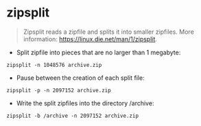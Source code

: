 # zipsplit

> Zipsplit reads a zipfile and splits it into smaller zipfiles.
> More information: <https://linux.die.net/man/1/zipsplit>.

- Split zipfile into pieces that are no larger than 1 megabyte:

`zipsplit -n 1048576 archive.zip`

- Pause between the creation of each split file:

`zipsplit -p -n 2097152 archive.zip`

- Write the split zipfiles into the directory /archive:

`zipsplit -b /archive -n 2097152 archive.zip`
